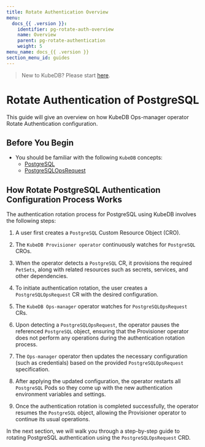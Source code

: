 ```yaml
---
title: Rotate Authentication Overview
menu:
  docs_{{ .version }}:
    identifier: pg-rotate-auth-overview
    name: Overview
    parent: pg-rotate-authentication
    weight: 5
menu_name: docs_{{ .version }}
section_menu_id: guides
---
```


> New to KubeDB? Please start [here](/docs/README.md).

# Rotate Authentication of PostgreSQL

This guide will give an overview on how KubeDB Ops-manager operator Rotate Authentication configuration.

## Before You Begin

- You should be familiar with the following `KubeDB` concepts:
    - [PostgreSQL](/docs/guides/postgres/concepts/postgres.md)
    - [PostgreSQLOpsRequest](/docs/guides/postgres/concepts/opsrequest.md)

## How Rotate PostgreSQL Authentication Configuration Process Works

[//]: # (The following diagram shows how KubeDB Ops-manager operator Rotate Authentication of a `PostgreSQL`. Open the image in a new tab to see the enlarged version.)

[//]: # ()
[//]: # (<figure align="center">)

[//]: # (  <img alt="Rotate Authentication process of PostgreSQL" src="/docs/images/day-2-operation/PostgreSQL/kf-rotate-auth.svg">)

[//]: # (<figcaption align="center">Fig: Rotate Auth process of PostgreSQL</figcaption>)

[//]: # (</figure>)

The authentication rotation process for PostgreSQL using KubeDB involves the following steps:

1. A user first creates a `PostgreSQL` Custom Resource Object (CRO).

2. The `KubeDB Provisioner operator` continuously watches for `PostgreSQL` CROs.

3. When the operator detects a `PostgreSQL` CR, it provisions the required `PetSets`, along with related resources such as secrets, services, and other dependencies.

4. To initiate authentication rotation, the user creates a `PostgreSQLOpsRequest` CR with the desired configuration.

5. The `KubeDB Ops-manager` operator watches for `PostgreSQLOpsRequest` CRs.

6. Upon detecting a `PostgreSQLOpsRequest`, the operator pauses the referenced `PostgreSQL` object, ensuring that the Provisioner
   operator does not perform any operations during the authentication rotation process.

7. The `Ops-manager` operator then updates the necessary configuration (such as credentials) based on the provided `PostgreSQLOpsRequest` specification.

8. After applying the updated configuration, the operator restarts all `PostgreSQL` Pods so they come up with the new authentication environment variables and settings.

9. Once the authentication rotation is completed successfully, the operator resumes the `PostgreSQL` object, allowing the Provisioner operator to continue its usual operations.

In the next section, we will walk you through a step-by-step guide to rotating PostgreSQL authentication using the `PostgreSQLOpsRequest` CRD.
